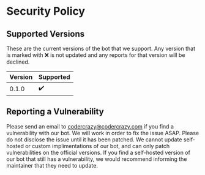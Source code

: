 # Security Policy

## Supported Versions

These are the current versions of the bot that we support. Any version that is marked with :x: is not updated and any reports for that version will be declined.

| Version | Supported          |
| ------- | ------------------ |
| 0.1.0   | :heavy_check_mark: |

## Reporting a Vulnerability

Please send an email to [codercrazy@codercrazy.com](mailto:codercrazy@codercrazy.com) if you find a vulnerability with our bot. We will work in order to fix the issue ASAP. Please do not disclose the issue until it has been patched. We cannot update self-hosted or custom implimentations of our bot, and can only patch vulnerabilities on the official versions. If you find a self-hosted version of our bot that still has a vulnerability, we would recommend informing the maintainer that they need to update.
